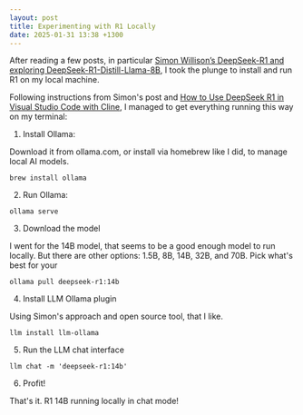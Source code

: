 ```yaml
---
layout: post
title: Experimenting with R1 Locally
date: 2025-01-31 13:38 +1300
---
```


After reading a few posts, in particular [Simon Willison’s DeepSeek-R1 and exploring DeepSeek-R1-Distill-Llama-8B](https://simonwillison.net/2025/Jan/20/deepseek-r1/), I took the plunge to install and run R1 on my local machine.

Following instructions from Simon's post and [How to Use DeepSeek R1 in Visual Studio Code with Cline](https://apidog.com/blog/free-deepseek-r1-vscode-cline/), I managed to get everything running this way on my terminal:

1. Install Ollama:

Download it from ollama.com, or install via homebrew like I did, to manage local AI models.

`brew install ollama`

2. Run Ollama:

`ollama serve`

3. Download the model

I went for the 14B model, that seems to be a good enough model to run locally. But there are other options: 1.5B, 8B, 14B, 32B, and 70B. Pick what's best for your

`ollama pull deepseek-r1:14b`

4. Install LLM Ollama plugin

Using Simon's approach and open source tool, that I like.

`llm install llm-ollama`

5. Run the LLM chat interface

`llm chat -m 'deepseek-r1:14b'`

6. Profit!

That's it. R1 14B running locally in chat mode!
